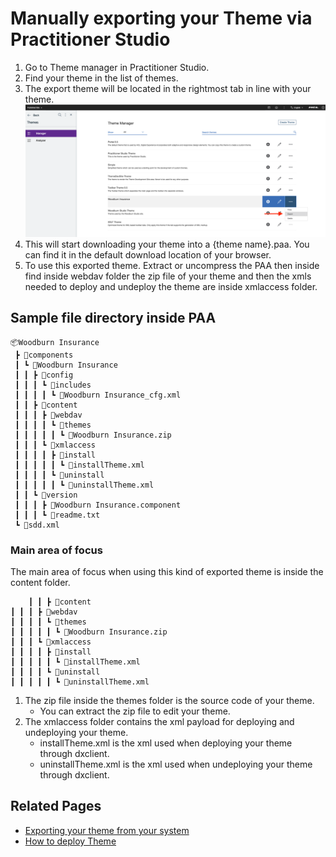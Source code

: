 # Manually exporting your Theme via Practitioner Studio
   1. Go to Theme manager in Practitioner Studio.
   2. Find your theme in the list of themes.
   3. The export theme will be located in the rightmost tab in line with your theme.
       ![Export Theme](../../images/19export_theme.png)
   4. This will start downloading your theme into a {theme name}.paa. You can find it in the default download location of your browser. 
   5. To use this exported theme. Extract or uncompress the PAA then inside find inside webdav folder the zip file of your theme and then the xmls needed to deploy and undeploy the theme are inside xmlaccess folder.
  

## Sample file directory inside PAA

   ```
   📦Woodburn Insurance
    ┣ 📂components
    ┃ ┗ 📂Woodburn Insurance
    ┃ ┃ ┣ 📂config
    ┃ ┃ ┃ ┗ 📂includes
    ┃ ┃ ┃ ┃ ┗ 📜Woodburn Insurance_cfg.xml
    ┃ ┃ ┣ 📂content
    ┃ ┃ ┃ ┣ 📂webdav
    ┃ ┃ ┃ ┃ ┗ 📂themes
    ┃ ┃ ┃ ┃ ┃ ┗ 📜Woodburn Insurance.zip
    ┃ ┃ ┃ ┗ 📂xmlaccess
    ┃ ┃ ┃ ┃ ┣ 📂install
    ┃ ┃ ┃ ┃ ┃ ┗ 📜installTheme.xml
    ┃ ┃ ┃ ┃ ┗ 📂uninstall
    ┃ ┃ ┃ ┃ ┃ ┗ 📜uninstallTheme.xml
    ┃ ┃ ┗ 📂version
    ┃ ┃ ┃ ┣ 📜Woodburn Insurance.component
    ┃ ┃ ┃ ┗ 📜readme.txt
    ┗ 📜sdd.xml
   ```

### Main area of focus
   The main area of focus when using this kind of exported theme is inside the content folder.


   ```
       ┃ ┃ ┣ 📂content
   ┃ ┃ ┃ ┣ 📂webdav
   ┃ ┃ ┃ ┃ ┗ 📂themes
   ┃ ┃ ┃ ┃ ┃ ┗ 📜Woodburn Insurance.zip
   ┃ ┃ ┃ ┗ 📂xmlaccess
   ┃ ┃ ┃ ┃ ┣ 📂install
   ┃ ┃ ┃ ┃ ┃ ┗ 📜installTheme.xml
   ┃ ┃ ┃ ┃ ┗ 📂uninstall
   ┃ ┃ ┃ ┃ ┃ ┗ 📜uninstallTheme.xml
   ```

   1. The zip file inside the themes folder is the source code of your theme.
      - You can extract the zip file to edit your theme.
   2. The xmlaccess folder contains the xml payload for deploying and undeploying your theme.
      - installTheme.xml is the xml used when deploying your theme through dxclient.
      - uninstallTheme.xml is the xml used when undeploying your theme through dxclient.

## Related Pages
   - [Exporting your theme from your system](export_theme.md)
   - [How to deploy Theme](import_theme.md)

